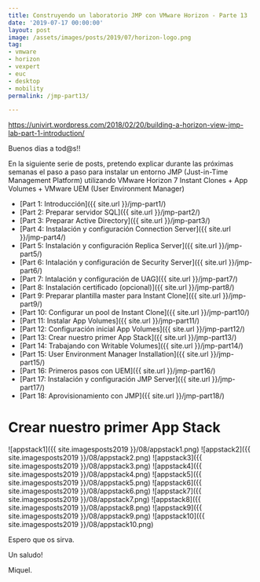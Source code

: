 ```yaml
---
title: Construyendo un laboratorio JMP con VMware Horizon - Parte 13
date: '2019-07-17 00:00:00'
layout: post
image: /assets/images/posts/2019/07/horizon-logo.png
tag:
- vmware
- horizon
- vexpert
- euc
- desktop
- mobility
permalink: /jmp-part13/

---
```


https://univirt.wordpress.com/2018/02/20/building-a-horizon-view-jmp-lab-part-1-introduction/

Buenos dias a tod@s!!

En la siguiente serie de posts, pretendo explicar durante las próximas semanas el paso a paso para instalar un entorno JMP (Just-in-Time Management Platform) utilizando VMware Horizon 7 Instant Clones + App Volumes + VMware UEM (User Environment Manager) 

- [Part 1: Introducción]({{ site.url }}/jmp-part1/)
- [Part 2: Preparar servidor SQL]({{ site.url }}/jmp-part2/)
- [Part 3: Preparar Active Directory]({{ site.url }}/jmp-part3/)
- [Part 4: Instalación y configuración Connection Server]({{ site.url }}/jmp-part4/)
- [Part 5: Instalación y configuración Replica Server]({{ site.url }}/jmp-part5/)
- [Part 6: Intalación y configuración de Security Server]({{ site.url }}/jmp-part6/)
- [Part 7: Intalación y configuración de UAG]({{ site.url }}/jmp-part7/)
- [Part 8: Instalación certificado (opcional)]({{ site.url }}/jmp-part8/)
- [Part 9: Preparar plantilla master para Instant Clone]({{ site.url }}/jmp-part9/)
- [Part 10: Configurar un pool de Instant Clone]({{ site.url }}/jmp-part10/)
- [Part 11: Instalar App Volumes]({{ site.url }}/jmp-part11/)
- [Part 12: Configuración inicial App Volumes]({{ site.url }}/jmp-part12/)
- [Part 13: Crear nuestro primer App Stack]({{ site.url }}/jmp-part13/)
- [Part 14: Trabajando con Writable Volumes]({{ site.url }}/jmp-part14/)
- [Part 15: User Environment Manager Installation]({{ site.url }}/jmp-part15/)
- [Part 16: Primeros pasos con UEM]({{ site.url }}/jmp-part16/)
- [Part 17: Instalación y configuración JMP Server]({{ site.url }}/jmp-part17/)
- [Part 18: Aprovisionamiento con JMP]({{ site.url }}/jmp-part18/)

# Crear nuestro primer App Stack

![appstack1]({{ site.imagesposts2019 }}/08/appstack1.png)
![appstack2]({{ site.imagesposts2019 }}/08/appstack2.png)
![appstack3]({{ site.imagesposts2019 }}/08/appstack3.png)
![appstack4]({{ site.imagesposts2019 }}/08/appstack4.png)
![appstack5]({{ site.imagesposts2019 }}/08/appstack5.png)
![appstack6]({{ site.imagesposts2019 }}/08/appstack6.png)
![appstack7]({{ site.imagesposts2019 }}/08/appstack7.png)
![appstack8]({{ site.imagesposts2019 }}/08/appstack8.png)
![appstack9]({{ site.imagesposts2019 }}/08/appstack9.png)
![appstack10]({{ site.imagesposts2019 }}/08/appstack10.png)



Espero que os sirva.

Un saludo!

Miquel.


